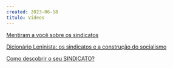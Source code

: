 ```yaml
---
created: 2023-06-18
titulo: Vídeos
---
```


[Mentiram a você sobre os sindicatos](https://youtu.be/eB5-NMvlKbk)

[Dicionário Leninista: os sindicatos e a construção do socialismo](https://youtu.be/UgAFoDDMAPM)

[Como descobrir o seu SINDICATO?](https://youtu.be/qBHhxDanRyE)
